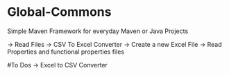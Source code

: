 # Global-Commons
Simple Maven Framework for everyday Maven or Java Projects

-> Read Files
-> CSV To Excel Converter
-> Create a new Excel File
-> Read Properties and functional properties files

#To Dos
-> Excel to CSV Converter